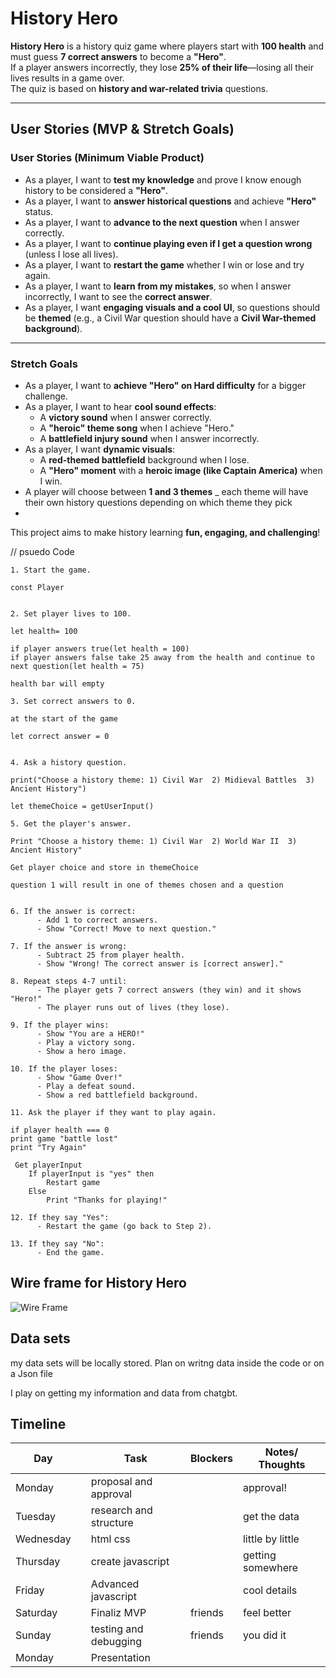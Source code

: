 # History Hero

**History Hero** is a history quiz game where players start with **100 health** and must guess **7 correct answers** to become a **"Hero"**.  
If a player answers incorrectly, they lose **25% of their life**—losing all their lives results in a game over.  
The quiz is based on **history and war-related trivia** questions.  

---

## User Stories (MVP & Stretch Goals)

### User Stories (Minimum Viable Product)
- As a player, I want to **test my knowledge** and prove I know enough history to be considered a **"Hero"**.
- As a player, I want to **answer historical questions** and achieve **"Hero"** status.
- As a player, I want to **advance to the next question** when I answer correctly.
- As a player, I want to **continue playing even if I get a question wrong** (unless I lose all lives).
- As a player, I want to **restart the game** whether I win or lose and try again.
- As a player, I want to **learn from my mistakes**, so when I answer incorrectly, I want to see the **correct answer**.
- As a player, I want **engaging visuals and a cool UI**, so questions should be **themed** (e.g., a Civil War question should have a **Civil War-themed background**).

---

### Stretch Goals
- As a player, I want to **achieve "Hero" on Hard difficulty** for a bigger challenge.
- As a player, I want to hear **cool sound effects**:
  - A **victory sound** when I answer correctly.
  - A **"heroic" theme song** when I achieve "Hero."
  - A **battlefield injury sound** when I answer incorrectly.
- As a player, I want **dynamic visuals**:
  - A **red-themed battlefield** background when I lose.
  - A **"Hero" moment** with a **heroic image (like Captain America)** when I win.
 - A player will choose between **1 and 3 themes**
 _ each theme will have their own history questions depending on which theme they pick
 -  

This project aims to make history learning **fun, engaging, and challenging**! 



// psuedo Code 

```plaintext
1. Start the game.

const Player 


2. Set player lives to 100.

let health= 100

if player answers true(let health = 100)
if player answers false take 25 away from the health and continue to next question(let health = 75)

health bar will empty 

3. Set correct answers to 0.

at the start of the game 

let correct answer = 0


4. Ask a history question.

print("Choose a history theme: 1) Civil War  2) Midieval Battles  3) Ancient History")  

let themeChoice = getUserInput() 

5. Get the player's answer.

Print "Choose a history theme: 1) Civil War  2) World War II  3) Ancient History"  

Get player choice and store in themeChoice  

question 1 will result in one of themes chosen and a question 


6. If the answer is correct:
      - Add 1 to correct answers.
      - Show "Correct! Move to next question."

7. If the answer is wrong:
      - Subtract 25 from player health.
      - Show "Wrong! The correct answer is [correct answer]."

8. Repeat steps 4-7 until:
      - The player gets 7 correct answers (they win) and it shows "Hero!"
      - The player runs out of lives (they lose).

9. If the player wins:
      - Show "You are a HERO!"
      - Play a victory song.
      - Show a hero image.

10. If the player loses:
      - Show "Game Over!"
      - Play a defeat sound.
      - Show a red battlefield background.

11. Ask the player if they want to play again.

if player health === 0 
print game "battle lost"
print "Try Again"

 Get playerInput  
    If playerInput is "yes" then  
        Restart game  
    Else  
        Print "Thanks for playing!"  

12. If they say "Yes":
      - Restart the game (go back to Step 2).

13. If they say "No":
      - End the game.
```


## Wire frame for History Hero 

![Wire Frame](./assets/Screenshot%202025-03-10%20at%204.06.30 PM.png)



## Data sets 

my data sets will be locally stored. Plan on writng data inside the code or on a Json file 

I play on getting my information and data from chatgbt. 


## Timeline
| Day        |   | Task                               | Blockers | Notes/ Thoughts |
|------------|---|------------------------------------|----------|-----------------|
| Monday      |   | proposal and approval             |          |      approval!  |
| Tuesday     |   | research and structure            |          |  get the data   |
| Wednesday   |   | html css                          |          | little by little|
| Thursday    |   | create javascript                 |          |getting somewhere|
| Friday      |   | Advanced javascript               |          |   cool details  |
| Saturday    |   | Finaliz MVP                       | friends  |  feel better    |
| Sunday      |   | testing and debugging             | friends  |  you did it     |
| Monday      |   | Presentation                      |          |                 |
